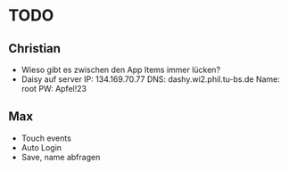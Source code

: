 # TODO

## Christian
* Wieso gibt es zwischen den App Items immer lücken?
* Daisy auf server
  IP: 134.169.70.77
  DNS: dashy.wi2.phil.tu-bs.de
  Name: root
  PW: Apfel!23

## Max
* Touch events
* Auto Login
* Save, name abfragen
